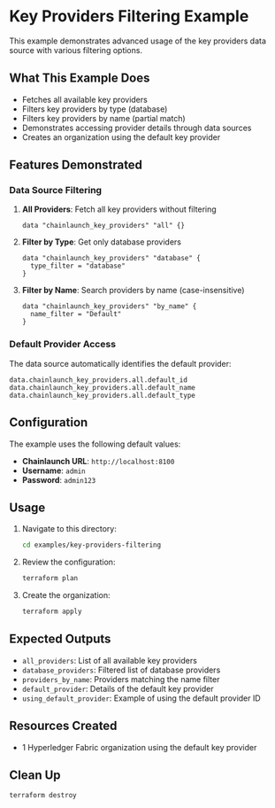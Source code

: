 # Key Providers Filtering Example

This example demonstrates advanced usage of the key providers data source with various filtering options.

## What This Example Does

- Fetches all available key providers
- Filters key providers by type (database)
- Filters key providers by name (partial match)
- Demonstrates accessing provider details through data sources
- Creates an organization using the default key provider

## Features Demonstrated

### Data Source Filtering

1. **All Providers**: Fetch all key providers without filtering
   ```hcl
   data "chainlaunch_key_providers" "all" {}
   ```

2. **Filter by Type**: Get only database providers
   ```hcl
   data "chainlaunch_key_providers" "database" {
     type_filter = "database"
   }
   ```

3. **Filter by Name**: Search providers by name (case-insensitive)
   ```hcl
   data "chainlaunch_key_providers" "by_name" {
     name_filter = "Default"
   }
   ```

### Default Provider Access

The data source automatically identifies the default provider:

```hcl
data.chainlaunch_key_providers.all.default_id
data.chainlaunch_key_providers.all.default_name
data.chainlaunch_key_providers.all.default_type
```

## Configuration

The example uses the following default values:

- **Chainlaunch URL**: `http://localhost:8100`
- **Username**: `admin`
- **Password**: `admin123`

## Usage

1. Navigate to this directory:
   ```bash
   cd examples/key-providers-filtering
   ```

2. Review the configuration:
   ```bash
   terraform plan
   ```

3. Create the organization:
   ```bash
   terraform apply
   ```

## Expected Outputs

- `all_providers`: List of all available key providers
- `database_providers`: Filtered list of database providers
- `providers_by_name`: Providers matching the name filter
- `default_provider`: Details of the default key provider
- `using_default_provider`: Example of using the default provider ID

## Resources Created

- 1 Hyperledger Fabric organization using the default key provider

## Clean Up

```bash
terraform destroy
```

